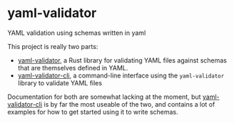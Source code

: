 # yaml-validator
YAML validation using schemas written in yaml

This project is really two parts:

 *  [yaml-validator](yaml-validator/README.md), a Rust library for validating YAML files against schemas that are themselves defined in YAML.
 * [yaml-validator-cli](yaml-validator-cli/README.md), a command-line interface using the `yaml-validator` library to validate YAML files

 Documentation for both are somewhat lacking at the moment, but [yaml-validator-cli](yaml-validator-cli/README.md) is by far the most useable of the two, and contains a lot of examples for how to get started using it to write schemas.